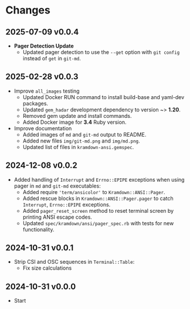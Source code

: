 # Changes

## 2025-07-09 v0.0.4

* **Pager Detection Update**
  + Updated pager detection to use the `--get` option with `git config` instead
    of `get` in `git-md`.

## 2025-02-28 v0.0.3

* Improve `all_images` testing
    * Updated Docker RUN command to install build-base and yaml-dev packages.
    * Updated `gem_hadar` development dependency to version ~> **1.20**.
    * Removed gem update and install commands.
    * Added Docker image for **3.4** Ruby version.
* Improve documentation
    * Added images of `md` and `git-md` output to README.
    * Added new files `img/git-md.png` and `img/md.png`.
    * Updated list of files in `kramdown-ansi.gemspec`.

## 2024-12-08 v0.0.2

* Added handling of `Interrupt` and `Errno::EPIPE` exceptions when using pager in `md` and `git-md` executables:
  * Added require `'term/ansicolor'` to `Kramdown::ANSI::Pager`.
  * Added rescue blocks in `Kramdown::ANSI::Pager.pager` to catch `Interrupt`, `Errno::EPIPE` exceptions.
  * Added `pager_reset_screen` method to reset terminal screen by printing ANSI escape codes.
  * Updated `spec/kramdown/ansi/pager_spec.rb` with tests for new functionality.

## 2024-10-31 v0.0.1

* Strip CSI and OSC sequences in `Terminal::Table`:
  + Fix size calculations

## 2024-10-31 v0.0.0

  * Start
